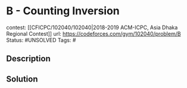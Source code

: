 # B - Counting Inversion

contest: [[CFICPC/102040/102040|2018-2019 ACM-ICPC, Asia Dhaka Regional Contest]]
url: https://codeforces.com/gym/102040/problem/B
Status: #UNSOLVED
Tags: #

## Description

## Solution

